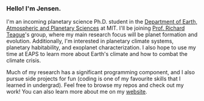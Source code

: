 ### Hello! I'm Jensen.

I'm an incoming planetary science Ph.D. student in the [Department of Earth, Atmospheric and Planetary Sciences](https://eapsweb.mit.edu/) at MIT. I'll be joining [Prof. Richard Teague](https://richteague.github.io/)'s group, where my main research focus will be planet formation and evolution. Additionally, I'm interested in planetary climate systems, planetary habitability, and exoplanet characterization. I also hope to use my time at EAPS to learn more about Earth's climate and how to combat the climate crisis.

Much of my research has a significant programming component, and I also pursue side projects for fun (coding is one of my favourite skills that I learned in undergrad). Feel free to browse my repos and check out my work! You can also learn more about me on my [website](jensenlawrence.github.io).

<!--
**jensenlawrence/jensenlawrence** is a ✨ _special_ ✨ repository because its `README.md` (this file) appears on your GitHub profile.

Here are some ideas to get you started:

- 🔭 I’m currently working on ...
- 🌱 I’m currently learning ...
- 👯 I’m looking to collaborate on ...
- 🤔 I’m looking for help with ...
- 💬 Ask me about ...
- 📫 How to reach me: ...
- 😄 Pronouns: ...
- ⚡ Fun fact: ...
-->
